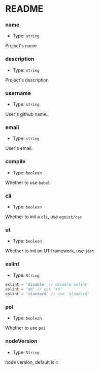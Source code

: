 # README

### name

- Type: `string`

Project's name

### description

- Type: `string`

Project's description

### username

- Type: `string`

User's github name.

### email

- Type: `string`

User's email.

### compile

- Type: `boolean`

Whether to use `babel`

### cli

- Type: `boolean`

Whether to init a `cli`, use `egoist/cac`

### ut
 
- Type: `boolean`
 
Whether to init an UT framework, use `jest`

### eslint 

- Type: `String`

```js
eslint = 'disable' // disable eslint
eslint = 'xo' // use 'xo'
eslint = 'standard' // use 'standard'
```

### poi 

- Type: `boolean`
 
Whether to use `poi`


### nodeVersion

- Type: `String`
 
node version, default is `4`








